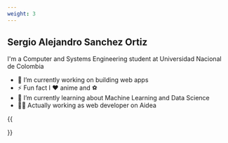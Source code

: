 ```yaml
---
weight: 3
---
```

## Sergio Alejandro Sanchez Ortiz

I'm a Computer and Systems Engineering student at Universidad Nacional de Colombia

* 🔭 I’m currently working on building web apps
* ⚡ Fun fact I ❤️ anime and ⚽
* 🤖 I’m currently learning about Machine Learning and Data Science
* 👨‍💻 Actually working as web developer on Aidea

{{<section>}}